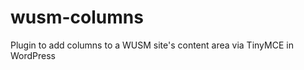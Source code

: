 wusm-columns
============

Plugin to add columns to a WUSM site's content area via TinyMCE in WordPress
